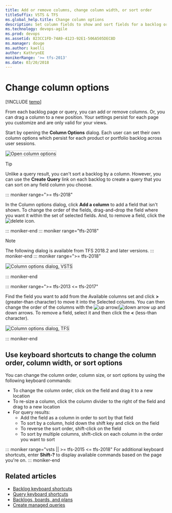 ```yaml
---
title: Add or remove columns, change column width, or sort order 
titleSuffix: VSTS & TFS
ms.global_help.title: Change column options
description: Set column fields to show and sort fields for a backlog or query in Visual Studio Team Services or Team Foundation Server 
ms.technology: devops-agile
ms.prod: devops
ms.assetid: 823CC1FD-74A9-4123-92E1-506A505DEC8D
ms.manager: douge
ms.author: kaelli
author: KathrynEE
monikerRange: '>= tfs-2013'
ms.date: 03/20/2018
---
```




# Change column options 

[!INCLUDE [temp](../_shared/version-vsts-tfs-all-versions.md)]

<a id="column-options">  </a>

From each backlog page or query, you can add or remove columns. Or, you can drag a column to a new position. Your settings persist for each page you customize and are only valid for your views.    

Start by opening the **Column Options** dialog. Each user can set their own column options which persist for each product or portfolio backlog across user sessions.    

<img src="_img/set-column-open-dialog-s125.png" alt="Open column options" style="border: 1px solid #C3C3C3;" /> 

> [!TIP]    
> Unlike a query result, you can't sort a backlog by a column. However, you can use the **Create Query** link on each backlog to create a query that you can sort on any field column you choose.


::: moniker range=">= tfs-2018"

In the Column options dialog, click **Add a column** to add a field that isn't shown. To change the order of the fields, drag-and-drop the field where you want it within the set of selected fields. And, to remove a field, click the ![delete icon](../_img/icons/delete_icon.png).

::: moniker-end
::: moniker range="tfs-2018"
> [!NOTE]    
> The following dialog is available from TFS 2018.2 and later versions. 
::: moniker-end
::: moniker range=">= tfs-2018"
<img src="_img/set-column-options-s125.png" alt="Column options dialog, VSTS" style="border: 1px solid #C3C3C3;" /> 

::: moniker-end

::: moniker range=">= tfs-2013 <= tfs-2017"

Find the field you want to add from the Available columns set and click **>** (greater-than character) to move it into the Selected columns. You can then change the order of the columns with the ![up arrow](../_img/icons/Arrow_Up.png)/![down arrow](../_img/icons/Arrow_Down.png) up and down arrows. To remove a field, select it and then click the **<** (less-than character).  
 
<img src="_img/b-vs-b-column-options.png" alt="Column options dialog, TFS" style="border: 1px solid #C3C3C3;" /> 

::: moniker-end

## Use keyboard shortcuts to change the column order, column width, or sort options

You can change the column order, column size, or sort options by using the following keyboard commands:
- To change the column order, click on the field and drag it to a new location
- To re-size a column, click the column divider to the right of the field and drag to a new location  
- For query results:
	- Add the field as a column in order to sort by that field 
	- To sort by a column, hold down the shift key and click on the field
	- To reverse the sort order, shift-click on the field 
	- To sort by multiple columns, shift-click on each column in the order you want to sort   

::: moniker range="vsts || >= tfs-2015 <= tfs-2018"
For additional keyboard shortcuts, enter **Shift-?** to display available commands based on the page you're on. 
::: moniker-end

## Related articles

- [Backlog keyboard shortcuts](backlogs-keyboard-shortcuts.md)  
- [Query keyboard shortcuts](../track/queries-keyboard-shortcuts.md)
- [Backlogs, boards, and plans](backlogs-boards-plans.md)   
- [Create managed queries](../track/using-queries.md)